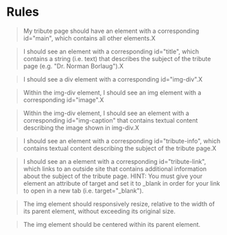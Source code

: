 # Rules

>My tribute page should have an element with a corresponding id="main", which 	contains all other elements.X

>I should see an element with a corresponding id="title", which contains a string (i.e. text) that describes the subject of the tribute page (e.g. "Dr. Norman Borlaug").X

>I should see a div element with a corresponding id="img-div".X

>Within the img-div element, I should see an img element with a corresponding id="image".X

>Within the img-div element, I should see an element with a corresponding id="img-caption" that contains textual content describing the image shown in img-div.X

>I should see an element with a corresponding id="tribute-info", which contains textual content describing the subject of the tribute page.X

>I should see an a element with a corresponding id="tribute-link", which links to an outside site that contains additional information about the subject of the tribute page. HINT: You must give your element an attribute of target and set it to _blank in order for your link to open in a new tab (i.e. target="_blank").

>The img element should responsively resize, relative to the width of its parent element, without exceeding its original size.

>The img element should be centered within its parent element.